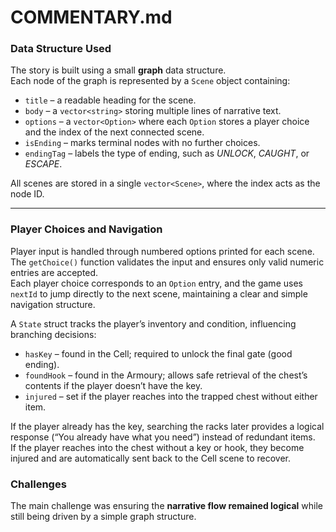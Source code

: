 # COMMENTARY.md


### Data Structure Used

The story is built using a small **graph** data structure.  
Each node of the graph is represented by a `Scene` object containing:

- `title` – a readable heading for the scene.  
- `body` – a `vector<string>` storing multiple lines of narrative text.  
- `options` – a `vector<Option>` where each `Option` stores a player choice and the index of the next connected scene.  
- `isEnding` – marks terminal nodes with no further choices.  
- `endingTag` – labels the type of ending, such as *UNLOCK*, *CAUGHT*, or *ESCAPE*.  

All scenes are stored in a single `vector<Scene>`, where the index acts as the node ID.  

---

### Player Choices and Navigation

Player input is handled through numbered options printed for each scene.  
The `getChoice()` function validates the input and ensures only valid numeric entries are accepted.  
Each player choice corresponds to an `Option` entry, and the game uses `nextId` to jump directly to the next scene, maintaining a clear and simple navigation structure.

A `State` struct tracks the player’s inventory and condition, influencing branching decisions:

- `hasKey` – found in the Cell; required to unlock the final gate (good ending).  
- `foundHook` – found in the Armoury; allows safe retrieval of the chest’s contents if the player doesn’t have the key.  
- `injured` – set if the player reaches into the trapped chest without either item.  

If the player already has the key, searching the racks later provides a logical response (“You already have what you need”) instead of redundant items.  
If the player reaches into the chest without a key or hook, they become injured and are automatically sent back to the Cell scene to recover.  


### Challenges

The main challenge was ensuring the **narrative flow remained logical** while still being driven by a simple graph structure.  


